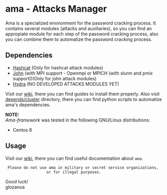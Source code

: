 # ama - Attacks Manager

Ama is a specialized environment for the password cracking process. It contains several modules (attacks and auxiliaries), so you can find an appropiate module for each step of the password cracking process, also you can combine them to automatize the password cracking process.

## Dependencies
* [Hashcat](https://hashcat.net/hashcat/) (Only for hashcat attack modules)
* [John](https://github.com/openwall/john) (with MPI support - Openmpi or MPICH (with slurm and pmix support))(Only for john attack modules)
* [Hydra](https://github.com/vanhauser-thc/thc-hydra) (NO DEVELOPED ATTACKS MODULES YET)


Visit our [wiki](https://github.com/fpolit/ama-framework/wiki), there you can find guides to install them properly.
Also visit [depends/cluster](https://github.com/fpolit/ama-framework/tree/master/depends/cluster) directory, there you can find python scripts to automatize ama's dependencies.

**NOTE:**  
*Ama-framework* was tested in the following GNU/Linux distributions:
* Centos 8

## Usage
Visit our [wiki](https://github.com/fpolit/ama-framework/wiki), there you can find useful documentation about `ama`.  



     Please do not use ama in military or secret service organizations,
                      or for illegal purposes.



Good luck!  
            glozanoa

